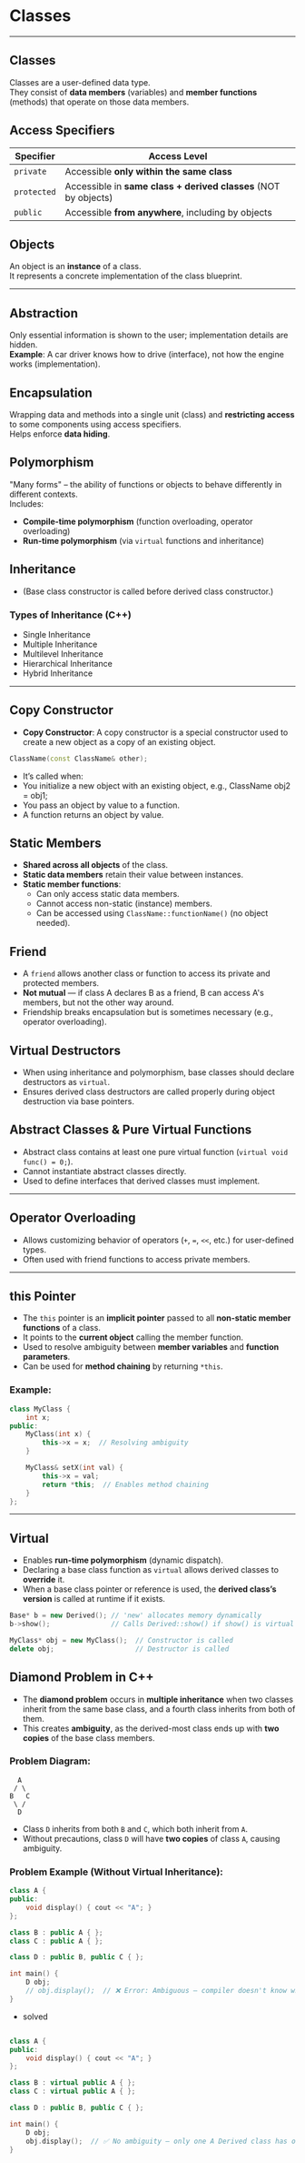 # Classes

---

## Classes
Classes are a user-defined data type.  
They consist of **data members** (variables) and **member functions** (methods) that operate on those data members.



## Access Specifiers
| Specifier   | Access Level                                                    |
| ----------- | --------------------------------------------------------------- |
| `private`   | Accessible **only within the same class**                       |
| `protected` | Accessible in **same class + derived classes** (NOT by objects) |
| `public`    | Accessible **from anywhere**, including by objects              |



## Objects
An object is an **instance** of a class.  
It represents a concrete implementation of the class blueprint.

---

## Abstraction
Only essential information is shown to the user; implementation details are hidden.  
**Example**: A car driver knows how to drive (interface), not how the engine works (implementation).



## Encapsulation
Wrapping data and methods into a single unit (class) and **restricting access** to some components using access specifiers.  
Helps enforce **data hiding**.



## Polymorphism
"Many forms" – the ability of functions or objects to behave differently in different contexts.  
Includes:
- **Compile-time polymorphism** (function overloading, operator overloading)
- **Run-time polymorphism** (via `virtual` functions and inheritance)



## Inheritance 
- (Base class constructor is called before derived class constructor.)
### Types of Inheritance (C++)

- Single Inheritance  
- Multiple Inheritance  
- Multilevel Inheritance  
- Hierarchical Inheritance  
- Hybrid Inheritance  

---

## Copy Constructor 
- **Copy Constructor**: A copy constructor is a special constructor used to create a new object as a copy of an existing object.
```cpp
ClassName(const ClassName& other);
```
- It’s called when:
- You initialize a new object with an existing object, e.g., ClassName obj2 = obj1;
- You pass an object by value to a function.
- A function returns an object by value.



## Static Members
- **Shared across all objects** of the class.
- **Static data members** retain their value between instances.
- **Static member functions**:
  - Can only access static data members.
  - Cannot access non-static (instance) members.
  - Can be accessed using `ClassName::functionName()` (no object needed).



## Friend
- A `friend` allows another class or function to access its private and protected members.
- **Not mutual** — if class A declares B as a friend, B can access A's members, but not the other way around.
- Friendship breaks encapsulation but is sometimes necessary (e.g., operator overloading).



## Virtual Destructors
- When using inheritance and polymorphism, base classes should declare destructors as `virtual`.
- Ensures derived class destructors are called properly during object destruction via base pointers.



## Abstract Classes & Pure Virtual Functions
- Abstract class contains at least one pure virtual function (`virtual void func() = 0;`).
- Cannot instantiate abstract classes directly.
- Used to define interfaces that derived classes must implement.

---

## Operator Overloading
- Allows customizing behavior of operators (`+`, `=`, `<<`, etc.) for user-defined types.
- Often used with friend functions to access private members.

---

## this Pointer
- The `this` pointer is an **implicit pointer** passed to all **non-static member functions** of a class.
- It points to the **current object** calling the member function.
- Used to resolve ambiguity between **member variables** and **function parameters**.
- Can be used for **method chaining** by returning `*this`.
### Example:

```cpp
class MyClass {
    int x;
public:
    MyClass(int x) {
        this->x = x;  // Resolving ambiguity
    }

    MyClass& setX(int val) {
        this->x = val;
        return *this;  // Enables method chaining
    }
};
```
---

## Virtual
- Enables **run-time polymorphism** (dynamic dispatch).
- Declaring a base class function as `virtual` allows derived classes to **override** it.
- When a base class pointer or reference is used, the **derived class’s version** is called at runtime if it exists.

```cpp
Base* b = new Derived(); // 'new' allocates memory dynamically
b->show();               // Calls Derived::show() if show() is virtual

MyClass* obj = new MyClass();  // Constructor is called
delete obj;                    // Destructor is called
```
## Diamond Problem in C++

- The **diamond problem** occurs in **multiple inheritance** when two classes inherit from the same base class, and a fourth class inherits from both of them.
- This creates **ambiguity**, as the derived-most class ends up with **two copies** of the base class members.

### Problem Diagram:
```
  A
 / \
B   C
 \ /
  D
```
- Class `D` inherits from both `B` and `C`, which both inherit from `A`.
- Without precautions, class `D` will have **two copies** of class `A`, causing ambiguity.

### Problem Example (Without Virtual Inheritance):

```cpp
class A {
public:
    void display() { cout << "A"; }
};

class B : public A { };
class C : public A { };

class D : public B, public C { };

int main() {
    D obj;
    // obj.display();  // ❌ Error: Ambiguous – compiler doesn't know whether to call B::A::display or C::A::display
}
```
- solved
```cpp

class A {
public:
    void display() { cout << "A"; }
};

class B : virtual public A { };
class C : virtual public A { };

class D : public B, public C { };

int main() {
    D obj;
    obj.display();  // ✅ No ambiguity – only one A Derived class has one shared copy of the base
}

```